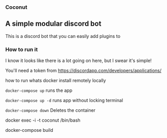 ### Coconut
## A simple modular discord bot

This is a discord bot that you can easily add plugins to

### How to run it



I know it looks like there is a lot going on here, but I swear it's simple!

You'll need a token from 
 https://discordapp.com/developers/applications/

how to run
whats docker
install
    remotely
    locally


``` docker-compose up ```
runs the app

``` docker-compose up -d ```
runs app without locking terminal

``` docker-compose down ```
Deletes the container

docker exec -i -t coconut /bin/bash

 docker-compose build
